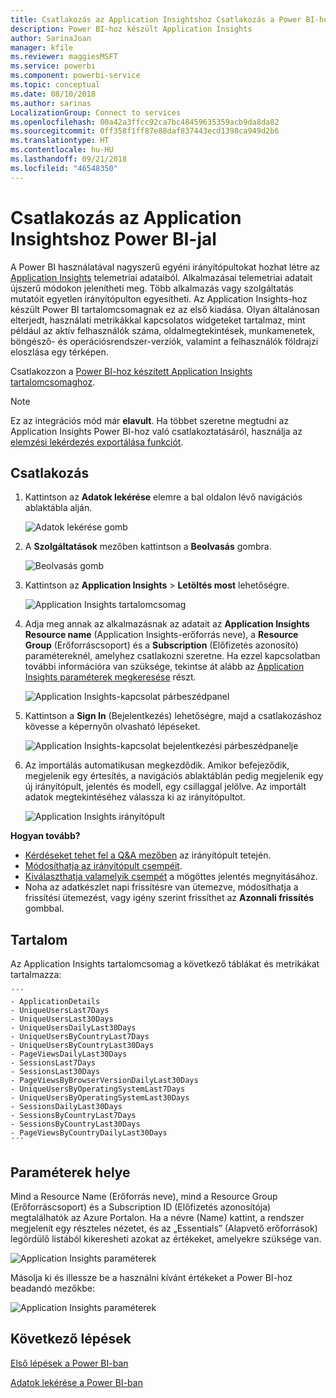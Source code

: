 ```yaml
---
title: Csatlakozás az Application Insightshoz Csatlakozás a Power BI-hoz
description: Power BI-hoz készült Application Insights
author: SarinaJoan
manager: kfile
ms.reviewer: maggiesMSFT
ms.service: powerbi
ms.component: powerbi-service
ms.topic: conceptual
ms.date: 08/10/2018
ms.author: sarinas
LocalizationGroup: Connect to services
ms.openlocfilehash: 00a42a3ffcc92ca7bc48459635359acb9da8da82
ms.sourcegitcommit: 0ff358f1ff87e88daf837443ecd1398ca949d2b6
ms.translationtype: HT
ms.contentlocale: hu-HU
ms.lasthandoff: 09/21/2018
ms.locfileid: "46548350"
---
```

# <a name="connect-to-application-insights-with-power-bi"></a>Csatlakozás az Application Insightshoz Power BI-jal
A Power BI használatával nagyszerű egyéni irányítópultokat hozhat létre az [Application Insights](https://azure.microsoft.com/documentation/articles/app-insights-overview/) telemetriai adataiból. Alkalmazásai telemetriai adatait újszerű módokon jelenítheti meg. Több alkalmazás vagy szolgáltatás mutatóit egyetlen irányítópulton egyesítheti. Az Application Insights-hoz készült Power BI tartalomcsomagnak ez az első kiadása. Olyan általánosan elterjedt, használati metrikákkal kapcsolatos widgeteket tartalmaz, mint például az aktív felhasználók száma, oldalmegtekintések, munkamenetek, böngésző- és operációsrendszer-verziók, valamint a felhasználók földrajzi eloszlása egy térképen.

Csatlakozzon a [Power BI-hoz készített Application Insights tartalomcsomaghoz](https://app.powerbi.com/getdata/services/application-insights).

>[!NOTE]
>Ez az integrációs mód már **elavult**. Ha többet szeretne megtudni az Application Insights Power BI-hoz való csatlakoztatásáról, használja az [elemzési lekérdezés exportálása funkciót](https://docs.microsoft.com/azure/application-insights/app-insights-export-power-bi#export-analytics-queries).

## <a name="how-to-connect"></a>Csatlakozás
1. Kattintson az **Adatok lekérése** elemre a bal oldalon lévő navigációs ablaktábla alján.
   
    ![Adatok lekérése gomb](media/service-connect-to-application-insights/pbi_getdata.png)
2. A **Szolgáltatások** mezőben kattintson a **Beolvasás** gombra.
   
    ![Beolvasás gomb](media/service-connect-to-application-insights/pbi_getservices.png)
3. Kattintson az **Application Insights** > **Letöltés most** lehetőségre.
   
    ![Application Insights tartalomcsomag](media/service-connect-to-application-insights/appinsights.png)
4. Adja meg annak az alkalmazásnak az adatait az **Application Insights Resource name** (Application Insights-erőforrás neve), a **Resource Group** (Erőforráscsoport) és a **Subscription** (Előfizetés azonosító) paramétereknél, amelyhez csatlakozni szeretne. Ha ezzel kapcsolatban további információra van szüksége, tekintse át alább az [Application Insights paraméterek megkeresése](#FindingAppInsightsParams) részt.
   
    ![Application Insights-kapcsolat párbeszédpanel](media/service-connect-to-application-insights/pbi_contpkappinsitconnectndialog.png)    
5. Kattintson a **Sign In** (Bejelentkezés) lehetőségre, majd a csatlakozáshoz kövesse a képernyőn olvasható lépéseket.
   
    ![Application Insights-kapcsolat bejelentkezési párbeszédpanelje](media/service-connect-to-application-insights/pbi_contpkappinsitconnectn2.png)
6. Az importálás automatikusan megkezdődik. Amikor befejeződik, megjelenik egy értesítés, a navigációs ablaktáblán pedig megjelenik egy új irányítópult, jelentés és modell, egy csillaggal jelölve.  Az importált adatok megtekintéséhez válassza ki az irányítópultot.
   
    ![Application Insights irányítópult](media/service-connect-to-application-insights/pbi_contpkappinsitdash.png)

**Hogyan tovább?**

* [Kérdéseket tehet fel a Q&A mezőben](consumer/end-user-q-and-a.md) az irányítópult tetején.
* [Módosíthatja az irányítópult csempéit](service-dashboard-edit-tile.md).
* [Kiválaszthatja valamelyik csempét](consumer/end-user-tiles.md) a mögöttes jelentés megnyitásához.
* Noha az adatkészlet napi frissítésre van ütemezve, módosíthatja a frissítési ütemezést, vagy igény szerint frissíthet az **Azonnali frissítés** gombbal.

## <a name="whats-included"></a>Tartalom
Az Application Insights tartalomcsomag a következő táblákat és metrikákat tartalmazza:  

    ´´´
    - ApplicationDetails  
    - UniqueUsersLast7Days   
    - UniqueUsersLast30Days   
    - UniqueUsersDailyLast30Days  
    - UniqueUsersByCountryLast7Days  
    - UniqueUsersByCountryLast30Days   
    - PageViewsDailyLast30Days   
    - SessionsLast7Days   
    - SessionsLast30Days  
    - PageViewsByBrowserVersionDailyLast30Days   
    - UniqueUsersByOperatingSystemLast7Days   
    - UniqueUsersByOperatingSystemLast30Days    
    - SessionsDailyLast30Days   
    - SessionsByCountryLast7Days   
    - SessionsByCountryLast30Days   
    - PageViewsByCountryDailyLast30Days  
    ´´´ 

<a name="FindingAppInsightsParams"></a>

## <a name="finding-parameters"></a>Paraméterek helye
Mind a Resource Name (Erőforrás neve), mind a Resource Group (Erőforráscsoport) és a Subscription ID (Előfizetés azonosítója) megtalálhatók az Azure Portalon. Ha a névre (Name) kattint, a rendszer megjelenít egy részteles nézetet, és az „Essentials” (Alapvető erőforrások) legördülő listából kikeresheti azokat az értékeket, amelyekre szüksége van.

![Application Insights paraméterek](media/service-connect-to-application-insights/pbi_contpkappinsitparams.png)

Másolja ki és illessze be a használni kívánt értékeket a Power BI-hoz beadandó mezőkbe:

![Application Insights paraméterek](media/service-connect-to-application-insights/pbi_contpkappinsitparam2.png)

## <a name="next-steps"></a>Következő lépések
[Első lépések a Power BI-ban](service-get-started.md)

[Adatok lekérése a Power BI-ban](service-get-data.md)


